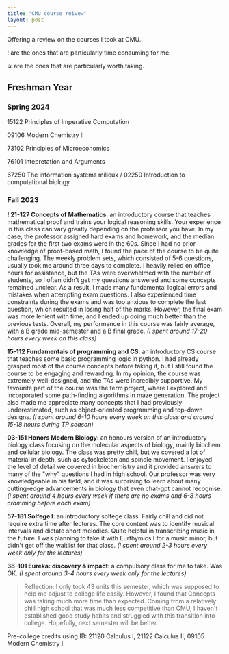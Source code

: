 ```yaml
---
title: "CMU course reivew"
layout: post
---
```


Offering a review on the courses I took at CMU.

! are the ones that are particularly time consuming for me.

✰ are the ones that are particularly worth taking.

## Freshman Year

### Spring 2024 

15122 Principles of Imperative Computation 

09106 Modern Chemistry II

73102 Principles of Microeconomics

76101 Intepretation and Arguments

67250 The information systems milieux / 02250 Introduction to computational biology


### Fall 2023

**! 21-127 Concepts of Mathematics**: an introductory course that teaches mathematical proof and trains your logical reasoning skills. Your experience in this class can vary greatly depending on the professor you have. In my case, the professor assigned hard exams and homework, and the median grades for the first two exams were in the 60s. Since I had no prior knowledge of proof-based math, I found the pace of the course to be quite challenging. The weekly problem sets, which consisted of 5-6 questions, usually took me around three days to complete. I heavily relied on office hours for assistance, but the TAs were overwhelmed with the number of students, so I often didn't get my questions answered and some concepts remained unclear. As a result, I made many fundamental logical errors and mistakes when attempting exam questions. I also experienced time constraints during the exams and was too anxious to complete the last question, which resulted in losing half of the marks. However, the final exam was more lenient with time, and I ended up doing much better than the previous tests. Overall, my performance in this course was fairly average, with a B grade mid-semester and a B final grade.
_(I spent around 17-20 hours every week on this class)_

**15-112 Fundamentals of programming and CS**: an introductory CS course that teaches some basic programming logic in python. I had already grasped most of the course concepts before taking it, but I still found the course to be engaging and rewarding. In my opinion, the course was extremely well-designed, and the TAs were incredibly supportive. My favourite part of the course was the term project, where I explored and incorporated some path-finding algorithms in maze generation. The project also made me appreciate many concepts that I had previously underestimated, such as object-oriented programming and top-down designs.
_(I spent around 6-10 hours every week on this class and around 15-18 hours during TP season)_

**03-151 Honors Modern Biology**: an honours version of an introductory biology class focusing on the molecular aspects of biology, mainly biochem and cellular biology. The class was pretty chill, but we covered a lot of material in depth, such as cytoskeleton and spindle movement. I enjoyed the level of detail we covered in biochemistry and it provided answers to many of the "why" questions I had in high school. Our professor was very knowledgeable in his field, and it was surprising to learn about many cutting-edge advancements in biology that even chat-gpt cannot recognise.
_(I spent around 4 hours every week if there are no exams and 6-8 hours cramming before each exam)_

**57-181 Solfege I**: an introductory solfege class. Fairly chill and did not require extra time after lectures. The core content was to identify musical intervals and dictate short melodies. Quite helpful in transcribing music in the future. I was planning to take it with Eurthymics I for a music minor, but didn't get off the waitlist for that class.
_(I spent around 2-3 hours every week only for the lectures)_

**38-101 Eureka: discovery & impact**: a compulsory class for me to take. Was OK. 
_(I spent around 3-4 hours every week only for the lectures)_

> Reflection: I only took 43 units this semester, which was supposed to help me adjust to college life easily. However, I found that Concepts was taking much more time than expected. Coming from a relatively chill high school that was much less competitive than CMU, I haven't established good study habits and struggled with this transition into college. Hopefully, next semester will be better. 




Pre-college credits using IB: 21120 Calculus I, 21122 Calculus II, 09105 Modern Chemistry I 
